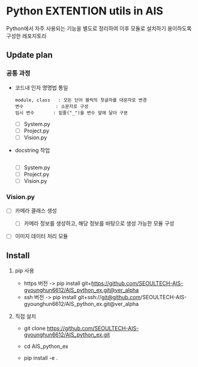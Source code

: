# Python EXTENTION utils in AIS

Python에서 자주 사용되는 기능을 별도로 정리하여 이후 모듈로 설치하기 용이하도록 구성한 레포지토리

## Update plan

### 공통 과정
- 코드내 인자 명명법 통일
   ~~~
   module, class   : 모든 단어 블럭의 첫글자를 대문자로 변경
   변수            : 소문자로 구성
   임시 변수       : 밑줄("_")을 변수 앞에 달아 구분
   ~~~

   - [ ] System.py
   - [ ] Project.py
   - [ ] Vision.py

- docstring 작업
   ~~~
   ~~~

   - [ ] System.py
   - [ ] Project.py
   - [ ] Vision.py

### Vision.py
- [ ] 카메라 클래스 생성
   - [ ] 카메라 정보를 생성하고, 해당 정보를 바탕으로 생성 가능한 모듈 구성

- [ ] 이미지 데이터 처리 모듈




## Install
1. pip 사용
   - https 버전 -> pip install git+https://github.com/SEOULTECH-AIS-gyounghun6612/AIS_python_ex.git@ver_alpha
   - ssh 버전   -> pip install git+ssh://git@github.com/SEOULTECH-AIS-gyounghun6612/AIS_python_ex.git@ver_alpha

2. 직접 설치
   - git clone https://github.com/SEOULTECH-AIS-gyounghun6612/AIS_python_ex.git

   - cd AIS_python_ex

   - pip install -e .
